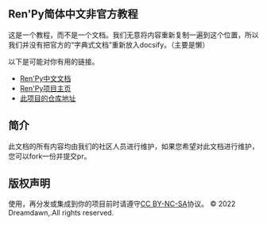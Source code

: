 ## Ren'Py简体中文非官方教程

这是一个教程，而不是一个文档。我们无意将内容重新复制一遍到这个位置，所以我们并没有把官方的“字典式文档”重新放入docsify。（主要是懒）

以下是可能对你有用的链接。

+ [Ren'Py中文文档](https://www.renpy.cn/doc/)
+ [Ren'Py项目主页](https://renpy.org)
+ [此项目的仓库地址](https://github.com/Daodanfd5/renpydocs-chinese-faq)

## 简介
此文档的所有内容均由我们的社区人员进行维护，如果您希望对此文档进行维护，您可以fork一份并提交pr。

## 版权声明

使用，再分发或集成到你的项目前时请遵守[CC BY-NC-SA](https://creativecommons.org/licenses/by-nc-sa/4.0/deed.zh)协议。
© 2022 Dreamdawn,.All rights reserved.